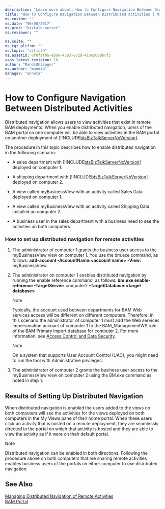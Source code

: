 ```yaml
---
description: "Learn more about: How to Configure Navigation Between Distributed Activities"
title: "How to Configure Navigation Between Distributed Activities | Microsoft Docs"
ms.custom: ""
ms.date: "06/08/2017"
ms.prod: "biztalk-server"
ms.reviewer: ""

ms.suite: ""
ms.tgt_pltfrm: ""
ms.topic: "article"
ms.assetid: 6f8faf0a-eb06-4383-932d-4106306d6cf3
caps.latest.revision: 10
author: "MandiOhlinger"
ms.author: "mandia"
manager: "anneta"
---
```

# How to Configure Navigation Between Distributed Activities
Distributed navigation allows users to view activities that exist in remote BAM deployments. When you enable distributed navigation, users of the BAM portal on one computer will be able to view activities in the BAM portal on another deployment of [!INCLUDE[btsBizTalkServerNoVersion](../includes/btsbiztalkservernoversion-md.md)].

 The procedure in this topic describes how to enable distributed navigation in the following scenario:

- A sales department with [!INCLUDE[btsBizTalkServerNoVersion](../includes/btsbiztalkservernoversion-md.md)] deployed on computer 1.

- A shipping department with [!INCLUDE[btsBizTalkServerNoVersion](../includes/btsbiztalkservernoversion-md.md)] deployed on computer 2.

- A view called myBusinessView with an activity called Sales Data deployed on computer 1.

- A view called myBusinessView with an activity called Shipping Data installed on computer 2.

- A business user in the sales department with a business need to see the activities on both computers.

### How to set up distributed navigation for remote activities

1.  The administrator of computer 1 grants the business user access to the myBusinessView view on computer 1. You use the bm.exe command, as follows: **add-account -AccountName:\<account name\> -View:** myBusinessView

2.  The administrator on computer 1 enables distributed navigation by running the enable reference command, as follows: **bm.exe enable-reference -TargetServer:** computer2 **-TargetDatabase:\<target database\>**

    > [!NOTE]
    > Typically, the account used between departments for BAM Web services access will be different on different computers. Therefore, in this scenario the administrator of computer 1 must add the Web services Impersonation account of computer 1 to the BAM_ManagementWS role of the BAM Primary Import database for computer 2. For more information, see [Access Control and Data Security](/biztalk/core/access-control-and-data-security).

    > [!NOTE]
    >  On a system that supports User Account Control (UAC), you might need to run the tool with Administrative privileges.

3.  The administrator of computer 2 grants the business user access to the myBusinessView view on computer 2 using the BM.exe command as noted in step 1.

## Results of Setting Up Distributed Navigation
 When distributed navigation is enabled the users added to the views on both computers will see the activities for the views deployed on both computers in the My Views pane of their home portal. When these users click an activity that is hosted on a remote deployment, they are seamlessly directed to the portal on which that activity is hosted and they are able to view the activity as if it were on their default portal.

> [!NOTE]
>  Distributed navigation can be enabled in both directions. Following the procedure above on both computers that are sharing remote activities enables business users of the portals on either computer to use distributed navigation.

## See Also
 [Managing Distributed Navigation of Remote Activities](../core/managing-distributed-navigation-of-remote-activities.md)  
[BAM Portal](../core/bam-portal.md)
